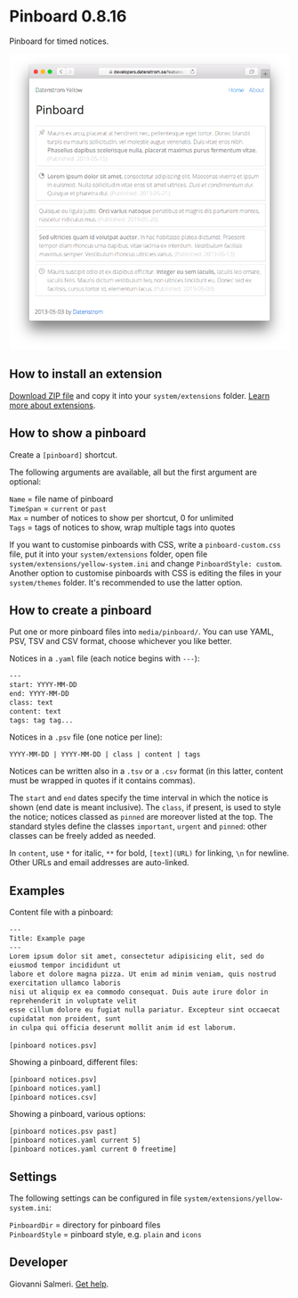 # Pinboard 0.8.16

Pinboard for timed notices.

<p align="center"><img src="pinboard-screenshot.png?raw=true" alt="Screenshot"></p>

## How to install an extension

[Download ZIP file](https://github.com/GiovanniSalmeri/yellow-pinboard/archive/main.zip) and copy it into your `system/extensions` folder. [Learn more about extensions](https://github.com/annaesvensson/yellow-update).

## How to show a pinboard

Create a `[pinboard]` shortcut.

The following arguments are available, all but the first argument are optional:

`Name` = file name of pinboard  
`TimeSpan` = `current` or `past`  
`Max` = number of notices to show per shortcut, 0 for unlimited  
`Tags` = tags of notices to show, wrap multiple tags into quotes  

If you want to customise pinboards with CSS, write a `pinboard-custom.css` file, put it into your `system/extensions` folder, open file `system/extensions/yellow-system.ini` and change `PinboardStyle: custom`. Another option to customise pinboards with CSS is editing the files in your `system/themes` folder. It's recommended to use the latter option.

## How to create a pinboard

Put one or more pinboard files into `media/pinboard/`. You can use YAML, PSV, TSV and CSV format, choose whichever you like better.

Notices in a `.yaml` file (each notice begins with `---`):

    ---
    start: YYYY-MM-DD
    end: YYYY-MM-DD
    class: text
    content: text
    tags: tag tag...

Notices in a `.psv` file (one notice per line):

    YYYY-MM-DD | YYYY-MM-DD | class | content | tags

Notices can be written also in a `.tsv` or a `.csv` format (in this latter, content must be wrapped in quotes if it contains commas).

The `start` and `end` dates specify the time interval in which the notice is shown (end date is meant inclusive). The `class`, if present, is used to style the notice; notices classed as `pinned` are moreover listed at the top. The standard styles define the classes `important`, `urgent` and `pinned`: other classes can be freely added as needed.

In `content`, use `*` for italic, `**` for bold, `[text](URL)` for linking, `\n` for newline. Other URLs and email addresses are auto-linked.

## Examples

Content file with a pinboard:

    ---
    Title: Example page
    ---
    Lorem ipsum dolor sit amet, consectetur adipisicing elit, sed do eiusmod tempor incididunt ut 
    labore et dolore magna pizza. Ut enim ad minim veniam, quis nostrud exercitation ullamco laboris 
    nisi ut aliquip ex ea commodo consequat. Duis aute irure dolor in reprehenderit in voluptate velit 
    esse cillum dolore eu fugiat nulla pariatur. Excepteur sint occaecat cupidatat non proident, sunt 
    in culpa qui officia deserunt mollit anim id est laborum.

    [pinboard notices.psv]
    
Showing a pinboard, different files:

    [pinboard notices.psv]
    [pinboard notices.yaml]
    [pinboard notices.csv]

Showing a pinboard, various options:

    [pinboard notices.psv past]
    [pinboard notices.yaml current 5]
    [pinboard notices.yaml current 0 freetime]

## Settings

The following settings can be configured in file `system/extensions/yellow-system.ini`:

`PinboardDir` = directory for pinboard files  
`PinboardStyle` = pinboard style, e.g. `plain` and `icons` 

## Developer

Giovanni Salmeri. [Get help](https://datenstrom.se/yellow/help/).
